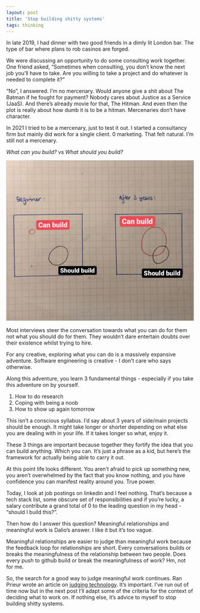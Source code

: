 ```yaml
---
layout: post
title: 'Stop building shitty systems'
tags: thinking
---
```


In late 2019, I had dinner with two good friends in a dimly lit London bar. The type of bar where plans to rob casinos are forged.

We were discussing an opportunity to do some consulting work together. One friend asked, “Sometimes when consulting, you don’t know the next job you’ll have to take. Are you willing to take a project and do whatever is needed to complete it?”

“No”, I answered. I’m no mercenary. Would anyone give a shit about The Batman if he fought for payment? Nobody cares about Justice as a Service (JaaS). And there’s already movie for that, The Hitman. And even then the plot is really about how dumb it is to be a hitman. Mercenaries don’t have character. 

In 2021 I tried to be a mercenary, just to test it out. I started a consultancy firm but mainly did work for a single client. 0 marketing. That felt natural. I’m still not a mercenary.

*What can you build?* vs *What should you build?*

![can build vs should build](/images/2022_03/Screenshot_20220324-175540.png)

Most interviews steer the conversation towards what you can do for them not what you should do for them. They wouldn’t dare entertain doubts over their existence whilst trying to hire. 

For any creative, exploring what you can do is a massively expansive adventure. Software engineering is creative - I don’t care who says otherwise. 

Along this adventure, you learn 3 fundamental things - especially if you take this adventure on by yourself.

1. How to do research
2. Coping with being a noob
3. How to show up again tomorrow 

This isn’t a conscious syllabus. I’d say about 3 years of side/main projects should be enough. It might take longer or shorter depending on what else you are dealing with in your life. If it takes longer so what, enjoy it.

These 3 things are important because together they fortify the idea that you can build anything. Which you can. It’s just a phrase as a kid, but here’s the framework for actually being able to carry it out. 

At this point life looks different. You aren’t afraid to pick up something new, you aren’t overwhelmed by the fact that you know nothing, and you have confidence you can manifest reality around you. True power.

Today, I look at job postings on linkedin and I feel nothing. That’s because a tech stack list, some obscure set of responsibilities and if you’re lucky, a salary contribute a grand total of 0 to the leading question in my head - “should I build this?”.

Then how do I answer this question? Meaningful relationships and meaningful work is Dalio’s answer. I like it but it’s too vague. 

Meaningful relationships are easier to judge than meaningful work because the feedback loop for relationships are short. Every conversations builds or breaks the meaningfulness of the relationship between two people. Does every push to github build or break the meaningfulness of work? Hm, not for me. 

So, the search for a good way to judge meaningful work continues. Ran Prieur wrote an article on [judging technology](https://www.ranprieur.com/tech.html). 
It’s important. I’ve run out of time now but in the next post I’ll adapt some of the criteria for the context of deciding what to work on. If nothing else, it’s advice to myself to stop building shitty systems.